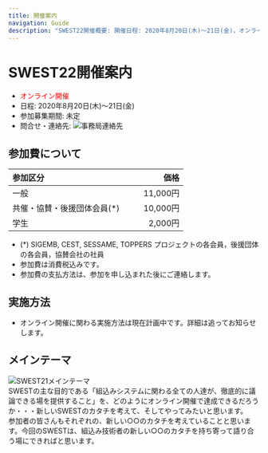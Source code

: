 ```yaml
---
title: 開催案内
navigation: Guide
description: "SWEST22開催概要: 開催日程: 2020年8月20日(木)〜21日(金)，オンライン開催， SWESTとは、大学の研究者や学生、企業の技術者や管理者、その他、組込みシステムに関わる全ての人達が、徹底的に議論できる場を提供することを主な目的とした合宿型のワークショップです。"
---
```

# SWEST22開催案内

* <font color="red">オンライン開催</font>
* 日程: 2020年8月20日(木)〜21日(金)  
* 参加募集期間: 未定
* 問合せ・連絡先: ![事務局連絡先](../images/secretariat22.jpg)   

<!--
* <font color="red">オンライン開催</font>
* 日程: 2020年8月20日(木)〜21日(金)  
* 参加費: 未定
* 参加募集期間: 未定
* 問合せ・連絡先: ![事務局連絡先](../images/secretariat22.jpg)  
-->

<a name="fee"></a>
## 参加費について  

<!--
* <font color="red">下表は2019年に開催したSWEST21の参加費です。SWEST22での参加費は未定です。</font>
-->

|参加区分 |価格　　|
|:-----|------:|
|一般                     |　　11,000円|
|共催・協賛・後援団体会員(\*)|　　10,000円|
|学生                     |　　 2,000円|

* (\*) SIGEMB, CEST, SESSAME, TOPPERS プロジェクトの各会員，後援団体の各会員，協賛会社の社員
* 参加費は消費税込みです。
* 参加費の支払方法は、参加を申し込まれた後にご連絡します。

<!--
* 参加費には宿泊・飲食費も含まれます。また、消費税込みです。
* 宿泊は４～６人１部屋の相部屋を予定しています。

## 会場

* 会場: 下呂温泉 水明館(岐阜県下呂市幸田1268)
  * 交通案内等の詳細は[こちら](https://www.suimeikan.co.jp/access/)をご参照ください。 
-->

## 実施方法

* オンライン開催に関わる実施方法は現在計画中です。詳細は追ってお知らせします。

## メインテーマ
![SWEST21メインテーマ](../images/SWEST22/swest22_theme.png)  
  SWESTの主な目的である「組込みシステムに関わる全ての人達が、徹底的に議論できる場を提供すること」を、どのようにオンライン開催で達成できるだろうか・・・新しいSWESTのカタチを考えて、そしてやってみたいと思います。  
  参加者の皆さんもそれぞれの、新しい○○のカタチを考えていることと思います。今回のSWESTは、組込み技術者の新しい○○のカタチを持ち寄って語り合う場にできればと思います。

<!--
* SWESTは議論することを大事にしています。組込み分野の最新技術や今後について、徹底的に論じましょう！
* SWESTで得られる学びと経験、それらは実行してこそ身につきます。つまりランしてみましょう！！
* SWESTで身につけた技術、その知見を発信して共有しませんか？つまりpushしていって、世界を変えていきましょう!!!

  * 準備中
<a name="flyer"></a>
## ちらし

SWEST21のちらしを用意しました。A4版両面です。  
社内掲示や回覧などにご活用いただけますと幸いです。

* [SWEST21ちらし（PDF・2019年7月16日版）](https://swest.toppers.jp/images/flyer/swest21-flyer.pdf)

<img src="../images/flyer/swest21-flyer_omote.jpg" alt="SWEST21ちらし表面" width=300>
<img src="../images/flyer/swest21-flyer_ura.jpg" alt="SWEST21ちらし裏面" width=300>
-->



